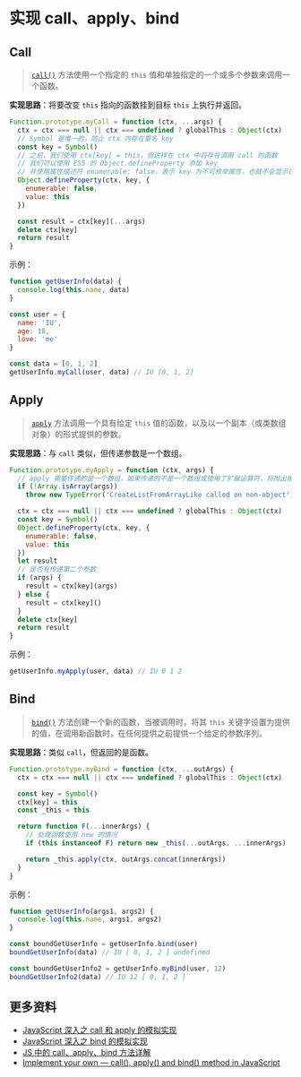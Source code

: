 # 实现 call、apply、bind

## Call

> [`call()`](https://developer.mozilla.org/zh-CN/docs/Web/JavaScript/Reference/Global_Objects/Function/call) 方法使用一个指定的 `this` 值和单独指定的一个或多个参数来调用一个函数。

**实现思路**：将要改变 `this` 指向的函数挂到目标 `this` 上执行并返回。

```js
Function.prototype.myCall = function (ctx, ...args) {
  ctx = ctx === null || ctx === undefined ? globalThis : Object(ctx)
  // Symbol 是唯一的，防止 ctx 内存在重名 key
  const key = Symbol()
  // 之前，我们使用 ctx[key] = this，但这样在 ctx 中将存在调用 call 的函数
  // 我们可以使用 ES5 的 Object.defineProperty 添加 key
  // 并使用属性描述符 enumerable: false，表示 key 为不可枚举属性，也就不会显示在 ctx 中
  Object.defineProperty(ctx, key, {
    enumerable: false,
    value: this
  })

  const result = ctx[key](...args)
  delete ctx[key]
  return result
}
```

示例：

```js
function getUserInfo(data) {
  console.log(this.name, data)
}

const user = {
  name: 'IU',
  age: 18,
  love: 'me'
}

const data = [0, 1, 2]
getUserInfo.myCall(user, data) // IU [0, 1, 2]
```

## Apply

> [`apply`](https://developer.mozilla.org/en-US/docs/Web/JavaScript/Reference/Global_Objects/Function/apply) 方法调用一个具有给定 `this` 值的函数，以及以一个副本（或类数组对象）的形式提供的参数。

**实现思路**：与 `call` 类似，但传递参数是一个数组。

```js
Function.prototype.myApply = function (ctx, args) {
  // apply 需要传递的是一个数组，如果传递的不是一个数组或使用了扩展运算符，将抛出报错。
  if (!Array.isArray(args))
    throw new TypeError('CreateListFromArrayLike called on non-object')

  ctx = ctx === null || ctx === undefined ? globalThis : Object(ctx)
  const key = Symbol()
  Object.defineProperty(ctx, key, {
    enumerable: false,
    value: this
  })
  let result
  // 是否有传递第二个参数
  if (args) {
    result = ctx[key](args)
  } else {
    result = ctx[key]()
  }
  delete ctx[key]
  return result
}
```

示例：

```js
getUserInfo.myApply(user, data) // IU 0 1 2
```

## Bind

> [`bind()`](https://developer.mozilla.org/en/docs/Web/JavaScript/Reference/Global_objects/Function/bind) 方法创建一个新的函数，当被调用时，将其 `this` 关键字设置为提供的值，在调用新函数时，在任何提供之前提供一个给定的参数序列。

**实现思路**：类似 `call`，但返回的是函数。

```js
Function.prototype.myBind = function (ctx, ...outArgs) {
  ctx = ctx === null || ctx === undefined ? globalThis : Object(ctx)

  const key = Symbol()
  ctx[key] = this
  const _this = this

  return function F(...innerArgs) {
    // 处理函数使用 new 的情况
    if (this instanceof F) return new _this(...outArgs, ...innerArgs)

    return _this.apply(ctx, outArgs.concat(innerArgs))
  }
}
```

示例：

```js
function getUserInfo(args1, args2) {
  console.log(this.name, args1, args2)
}

const boundGetUserInfo = getUserInfo.bind(user)
boundGetUserInfo(data) // IU [ 0, 1, 2 ] undefined

const boundGetUserInfo2 = getUserInfo.myBind(user, 12)
boundGetUserInfo2(data) // IU 12 [ 0, 1, 2 ]
```

## 更多资料

- [JavaScript 深入之 call 和 apply 的模拟实现](https://github.com/mqyqingfeng/Blog/issues/11)
- [JavaScript 深入之 bind 的模拟实现](https://github.com/mqyqingfeng/Blog/issues/12)
- [JS 中的 call、apply、bind 方法详解](https://segmentfault.com/a/1190000018270750)
- [Implement your own — call(), apply() and bind() method in JavaScript](https://medium.com/@ankur_anand/implement-your-own-call-apply-and-bind-method-in-javascript-42cc85dba1b)
